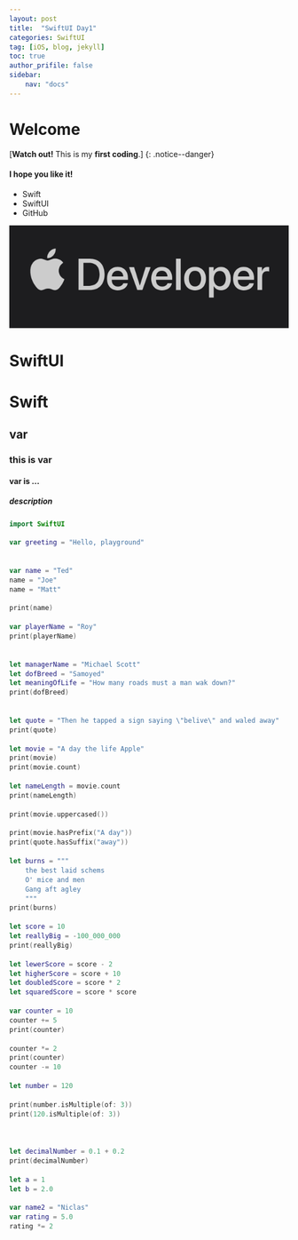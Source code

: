 ```yaml
---
layout: post
title:  "SwiftUI Day1"
categories: SwiftUI
tag: [iOS, blog, jekyll]
toc: true
author_prifile: false
sidebar:
    nav: "docs"
---
```


# Welcome

[**Watch out!** This is my **first coding**.]
{: .notice--danger}

<div class="notice--success">
<h4>I hope you like it!</h4>
<ul>
    <li>Swift</li>
    <li>SwiftUI</li>
    <li>GitHub</li>
<ul>
</div>

![image-20220419150815188](../images/2022-04-19-second-commit/image-20220419150815188.png)

# SwiftUI

# Swift



## var



### this is var



#### var is ...



##### description

```swift
import SwiftUI

var greeting = "Hello, playground"


var name = "Ted"
name = "Joe"
name = "Matt"

print(name)

var playerName = "Roy"
print(playerName)


let managerName = "Michael Scott"
let dofBreed = "Samoyed"
let meaningOfLife = "How many roads must a man wak down?"
print(dofBreed)


let quote = "Then he tapped a sign saying \"belive\" and waled away"
print(quote)

let movie = "A day the life Apple"
print(movie)
print(movie.count)

let nameLength = movie.count
print(nameLength)

print(movie.uppercased())

print(movie.hasPrefix("A day"))
print(quote.hasSuffix("away"))

let burns = """
    the best laid schems
    O' mice and men
    Gang aft agley
    """
print(burns)

let score = 10
let reallyBig = -100_000_000
print(reallyBig)

let lewerScore = score - 2 
let higherScore = score + 10
let doubledScore = score * 2
let squaredScore = score * score

var counter = 10
counter += 5
print(counter)

counter *= 2
print(counter)
counter -= 10

let number = 120

print(number.isMultiple(of: 3))
print(120.isMultiple(of: 3))



let decimalNumber = 0.1 + 0.2
print(decimalNumber)

let a = 1
let b = 2.0

var name2 = "Niclas"
var rating = 5.0
rating *= 2
```
